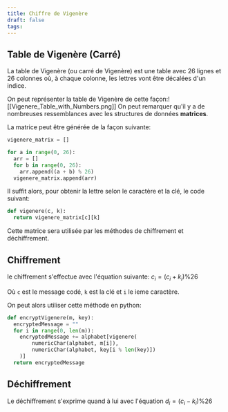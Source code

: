```yaml
---
title: Chiffre de Vigenère
draft: false
tags:
---
```

## Table de Vigenère (Carré)

La table de Vigenère (ou carré de Vigenère) est une table avec 26 lignes et 26 colonnes où, à chaque colonne, les lettres vont être décalées d'un indice.

On peut représenter la table de Vigenère de cette façon:![[Vigenere_Table_with_Numbers.png]]
On peut remarquer qu'il y a de nombreuses ressemblances avec les structures de données **matrices**.

La matrice peut être générée de la façon suivante:

```py
vigenere_matrix = []

for a in range(0, 26):
  arr = []
  for b in range(0, 26):
    arr.append((a + b) % 26)
  vigenere_matrix.append(arr)
```

Il suffit alors, pour obtenir la lettre selon le caractère et la clé, le code suivant:
```py
def vigenere(c, k):
  return vigenere_matrix[c][k]
```

Cette matrice sera utilisée par les méthodes de chiffrement et déchiffrement.
## Chiffrement

le chiffrement s'effectue avec l'équation suivante: $c_i = (c_i + k_i) \%26$

Où `c` est le message codé, `k` est la clé et `i` le ieme caractère.

On peut alors utiliser cette méthode en python:
```py
def encryptVigenere(m, key):
  encryptedMessage = ""
  for i in range(0, len(m)):
    encryptedMessage += alphabet[vigenere(
        numericChar(alphabet, m[i]),
        numericChar(alphabet, key[i % len(key)])
    )]
  return encryptedMessage
```


## Déchiffrement

Le déchiffrement s'exprime quand à lui avec l'équation $d_i = (c_i - k_i)\% 26$

